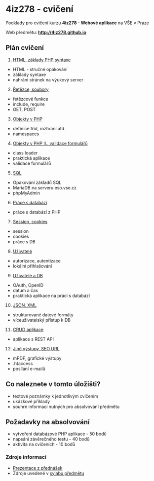 # 4iz278 - cvičení

Podklady pro cvičení kurzu **4iz278 - Webové aplikace** na VŠE v Praze

Web předmětu: **http://4iz278.github.io**

## Plán cvičení

1. [HTML, základy PHP syntaxe](./01-html-zaklady-php/)
  * HTML - stručné opakování
  * základy syntaxe
  * nahrání stránek na výukový server
2. [Řetězce, soubory](./02-retezce-soubory)
  * řetězcové funkce
  * include, require
  * GET, POST
3. [Objekty v PHP](./03-objekty)
  * definice tříd, rozhraní atd.
  * namespaces
4. [Objekty v PHP II., validace formulářů](./04-objekty-II-validace)
  * class loader
  * praktická aplikace
  * validace formulářů
5. [SQL](./05-sql)
  * Opakování základů SQL
  * MariaDB na serveru eso.vse.cz
  * phpMyAdmin
6. [Práce s databází](./06-databaze)
  * práce s databází z PHP
7. [Session, cookies](./07-session-cookies)
  * session
  * cookies
  * práce s DB
8. [Uživatelé](./08-uzivatele)
  * autorizace, autentizace
  * lokální přihlašování
9. [Uživatelé a DB](./09-uzivatele-db)
  * OAuth, OpenID
  * datum a čas
  * praktická aplikace na práci s databází
10. [JSON, XML](./10-json-xml)
  * strukturované datové formáty
  * víceuživatelský přístup k DB
11. [CRUD aplikace](./11-crud)
  * aplikace s REST API
12. [Jiné výstupy, SEO URL](./12-vystupy-seo)
  * mPDF, grafické výstupy
  * .htaccess
  * posílání e-mailů


## Co naleznete v tomto úložišti?

 * textové poznámky k jednotlivým cvičením
 * ukázkové příklady
 * souhrn informací nutných pro absolvování předmětu

## Požadavky na absolvování
 * vytvoření databázové PHP aplikace - 50 bodů
 * napsání závěrečného testu - 40 bodů
 * aktivita na cvičeních - 10 bodů

### Zdroje informací
 * [Prezentace z přednášek](http://4iz278.github.io/prednasky/)
 * Zdroje uvedené v [sylabu předmětu](./sylabus.pdf)
